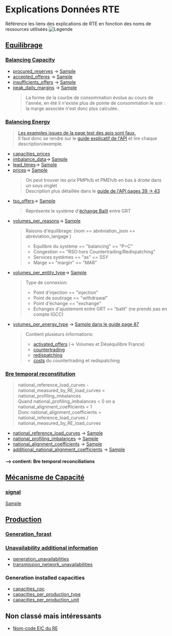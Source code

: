 # Explications Données RTE
Référence les liens des explications de RTE en fonction des noms de ressources utilisées
![Legende](./Legend_Explications.png)
## [Equilibrage](https://github.com/mathiaHa/MA-Analysis/tree/rteb/RTE/RTEData/rte_data_samples/Equilibrage) 

### [Balancing Capacity](https://data.rte-france.com/documents/20182/33794/user_guide/f10ac4c4-59c6-442e-9ddb-f44b72b9a8ed?version=1.1)

* [procured_reserves](http://clients.rte-france.com/lang/fr/clients_traders_fournisseurs/vie/reserve_ajustement.jsp) -> [Sample](./RTEData/rte_data_samples/Equilibrage/balancing_capacity/procured_reserves.json)
* [accepted_offeres](http://clients.rte-france.com/lang/fr/clients_traders_fournisseurs/vie/volume_journalier_energie_ajustement.jsp) -> [Sample](./RTEData/rte_data_samples/Equilibrage/balancing_capacity/accepted_offers.json)
* [insufficients_offers](http://clients.rte-france.com/lang/fr/clients_traders_fournisseurs/vie/mecanisme/histo/modesDegrades.jsp) -> [Sample](./RTEData/rte_data_samples/Equilibrage/balancing_capacity/insufficients_offers.json)
* [peak_daily_margins](http://clients.rte-france.com/lang/fr/clients_traders_fournisseurs/vie/mecanisme/jour/marges.jsp) -> [Sample](./RTEData/rte_data_samples/Equilibrage/balancing_capacity/peak_daily_margins.json)  
    > La forme de la courbe de consommation évolue au cours de l'année, en été il n'existe plus de pointe de consommation le soir : la marge associée n'est donc plus calculée.

### [Balancing Energy](https://data.rte-france.com/documents/20182/33858/user_guide/a6c21922-a2f6-4a05-83a9-b727f47dafa2?version=1.0)

> [Les examples issues de la page test des apis sont faux.](./RTEData/rte_data_samples/Equilibrage/balancing_energy)  
> Il faut donc se rendre sur le [guide explicatif de l'API](https://data.rte-france.com/documents/20182/33858/user_guide/a6c21922-a2f6-4a05-83a9-b727f47dafa2?version=1.0) et lire chaque description/exemple.

* [capacities_prices]()
* [imbalance_data](http://clients.rte-france.com/lang/fr/clients_traders_fournisseurs/vie/mecanisme/volumes_prix/pre.jsp)-> [Sample](./RTEData/rte_data_samples/Equilibrage/balancing_energy/imbalance_data.json)
* [lead_times](http://clients.rte-france.com/lang/fr/clients_traders_fournisseurs/vie/mecanisme/volumes_prix/DMO_Domin.jsp)-> [Sample](./RTEData/rte_data_samples/Equilibrage/balancing_energy/lead_times.json)
* [prices](https://clients.rte-france.com/lang/fr/visiteurs/vie/mecanisme/volumes_prix/equilibrage.jsp)-> [Sample](./RTEData/rte_data_samples/Equilibrage/balancing_energy/prices.json)
    > On peut trouver les prix PMPh/b et PMEh/b en bas à droite dans un sous onglet  
	> Description plus détaillée dans le [guide de l'API pages 39 -> 43](https://data.rte-france.com/documents/20182/33858/user_guide/a6c21922-a2f6-4a05-83a9-b727f47dafa2?version=1.0)
* [tso_offers](http://clients.rte-france.com/lang/fr/clients_traders_fournisseurs/vie/echanges_entre_GRT_PS_histo.jsp)-> [Sample](./RTEData/rte_data_samples/Equilibrage/balancing_energy/tso_offers.json)  
    > Représente le système d'[échange Balit](http://clients.rte-france.com/lang/fr/clients_traders_fournisseurs/vie/echanges_balit.jsp) entre GRT
* [volumes_per_reasons](http://clients.rte-france.com/lang/fr/clients_traders_fournisseurs/vie/mecanisme/volumes_prix/motif.jsp)-> [Sample](./RTEData/rte_data_samples/Equilibrage/balancing_energy/volumes_per_reasons.json)
	> Raisons d'équilibrage:  (nom == abréviation_json == abréviation_langage ) 
	> * Equilibre du système == "balancing" == "P=C"
	> * Congestion == "RSO hors Countertrading/Redispatching"
	> * Services systèmes == "as" == SSY
	> * Marge == "margin" == "MAR"
* [volumes_per_entity_type](http://clients.rte-france.com/lang/fr/clients_traders_fournisseurs/vie/mecanisme/volumes_prix/type_offre.jsp)-> [Sample](./RTEData/rte_data_samples/Equilibrage/balancing_energy/volumes_per_entity_type.json)
	> Type de connexion:
	> * Point d'injection == "injection"
	> * Point de soutirage == "withdrawal"
	> * Point d'échange == "exchange"
	> * Echanges d'ajustement entre GRT == "balit" (ne prends pas en compte IGCC)
* [volumes_per_energy_type](http://clients.rte-france.com/lang/fr/clients_traders_fournisseurs/vie/mecanisme/volumes_prix/equilibrage.jsp) -> [Sample dans le guide page 87](https://data.rte-france.com/documents/20182/33858/user_guide/a6c21922-a2f6-4a05-83a9-b727f47dafa2?version=1.0)
	> Contient plusieurs informations:
	> * [activated_offers](http://clients.rte-france.com/lang/fr/clients_traders_fournisseurs/vie/mecanisme/volumes_prix/equilibrage.jsp) (-> Volumes et Déséquilibre France)
	> * [countertrading](http://clients.rte-france.com/lang/fr/clients_traders_fournisseurs/vie/redispatch_countertrade_and_costs.jsp)
	> * [redispatching](http://clients.rte-france.com/lang/fr/clients_traders_fournisseurs/vie/redispatch_countertrade_and_costs.jsp)
	> * [costs](http://clients.rte-france.com/lang/fr/clients_traders_fournisseurs/vie/redispatch_countertrade_and_costs.jsp) du countertrading et redispatching
### [Bre temporal reconstitution](http://clients.rte-france.com/lang/fr/clients_traders_fournisseurs/vie/vie_reconst_flux.jsp)


> national_reference_load_curves - national_measured_by_RE_load_curves = national_profiling_imbalances  
> Quand national_profiling_imbalances < 0 on a national_alignment_coefficients < 1  
> Donc national_alignment_coefficients = national_reference_load_curves / national_measured_by_RE_load_curves  

* [national_reference_load_curves](http://clients.rte-france.com/lang/fr/clients_traders_fournisseurs/vie/vie_reconst_flux_C10.jsp) -> [Sample](./RTEData/rte_data_samples/Equilibrage/bre_imbalance_reconstitution/national_reference_load_curves.json)
* [national_profiling_imbalances](http://clients.rte-france.com/lang/fr/clients_traders_fournisseurs/vie/vie_reconst_flux_C11.jsp) -> [Sample](./RTEData/rte_data_samples/Equilibrage/bre_imbalance_reconstitution/national_profiling_imbalances.json)
* [national_alignment_coefficients](http://clients.rte-france.com/lang/fr/clients_traders_fournisseurs/vie/vie_reconst_flux_C12.jsp) -> [Sample](./RTEData/rte_data_samples/Equilibrage/bre_imbalance_reconstitution/national_alignment_coefficients.json)
* [additional_national_alignment_coefficients](http://clients.rte-france.com/lang/fr/clients_traders_fournisseurs/vie/vie_reconst_flux_C41.jsp) -> [Sample](./RTEData/rte_data_samples/Equilibrage/bre_imbalance_reconstitution/additional_national_alignment_coefficients.json)

#### --> contient: Bre temporal reconciliations

## [Mécanisme de Capacité](http://clients.rte-france.com/lang/fr/clients_traders_fournisseurs/vie/meca_capa/meca_capa.jsp)

### [signal](http://clients.rte-france.com/lang/fr/clients_traders_fournisseurs/vie/meca_capa/meca_capa_pp.jsp)
[Sample](./RTEData/rte_data_samples/Mecanisme_Capacite/signal/signals.json)

## [Production](https://github.com/mathiaHa/MA-Analysis/tree/rteb/RTE/RTEData/rte_data_samples/Production)

### [Generation_forast](http://clients.rte-france.com/lang/fr/clients_traders_fournisseurs/vie/prod/prevision_production.jsp)

### [Unavailability additional information](http://clients.rte-france.com/lang/fr/clients_traders_fournisseurs/vie/prod/indisponibilites.jsp)

* [generation_unavailabilities](http://clients.rte-france.com/lang/fr/clients_traders_fournisseurs/vie/prod/indisponibilites.jsp)
* [transmission_network_unavailabilities](http://clients.rte-france.com/lang/fr/clients_traders_fournisseurs/vie/prod/PMD_hebdo.jsp)

### Generation installed capacities

* [capacities_cpc](http://clients.rte-france.com/lang/fr/clients_traders_fournisseurs/vie/prod/parc_reference.jsp)
* [capacities_per_production_type](http://clients.rte-france.com/lang/fr/clients_traders_fournisseurs/vie/prod/realisation_production.jsp)
* [capacities_per_production_unit](http://clients.rte-france.com/lang/fr/clients_traders_fournisseurs/vie/prod/production_groupe.jsp)


## Non classé mais intéressants
* [Nom-code EIC du RE](http://clients.rte-france.com/lang/fr/clients_traders_fournisseurs/vie/meca_capa/meca_capa_rpc.jsp)